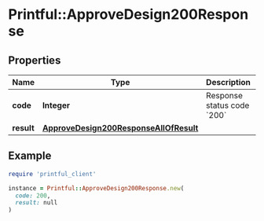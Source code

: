# Printful::ApproveDesign200Response

## Properties

| Name | Type | Description | Notes |
| ---- | ---- | ----------- | ----- |
| **code** | **Integer** | Response status code &#x60;200&#x60; | [optional] |
| **result** | [**ApproveDesign200ResponseAllOfResult**](ApproveDesign200ResponseAllOfResult.md) |  | [optional] |

## Example

```ruby
require 'printful_client'

instance = Printful::ApproveDesign200Response.new(
  code: 200,
  result: null
)
```

